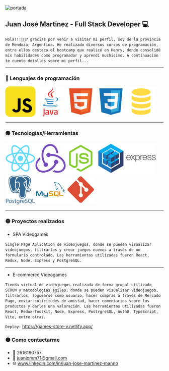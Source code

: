 ![portada](portada.jpg)

## Juan José Martinez - Full Stack Developer 💻  

`Hola!!!🙋🏻‍♂️ gracias por venir a visitar mi perfil, soy de la provincia de Mendoza, Argentina. He realizado diversos cursos de programación, entre ellos destaco el bootcamp que realicé en Henry, donde consolidé mis habilidades como programador y aprendí muchisimo. A continuación te cuento detalles sobre mi perfil...  
`  
***
### 🔵 Lenguajes de programación  

![js](js.png)![java](java.png)![html](html.png)![css](css.png)![sql](sql.png)  
***
### 🟢 Tecnologías/Herramientas  

![react](react.png)![redux](redux.png)![node](node.png)![sequelize](sequelize.png)![express](express.png)![postgre](postgre.png)![mysql](mysql.png)![git](git.png)  
***
### 🟡 Proyectos realizados  

- SPA Videogames  

`Single Page Aplication de videojuegos, donde se pueden visualizar videojuegos, filtrarlos y crear juegos nuevos a través de un formulario controlado. Las herramientas utilizadas fueron React, Redux, Node, Express y PostgreSQL.` 
***
- E-commerce Videogames

`Tienda virtual de videojuegos realizada de forma grupal utilizado SCRUM y metodologías ágiles, donde se pueden visualizar videojuegos, filtrarlos, loguearse como usuario, hacer compras a través de Mercado Pago, enviar solicitudes de amistad, hacer comentarios sobre los productos y darles una valoración. Las herramientas utilizadas fueron React, Redux-Toolkit, Node, Express, PostrgreSQL, Auth0, TypeScript, Vite, entre otras.`  

`Deploy:`  https://games-store-v.netlify.app/
### 🟠 Como contactarme  

- 📲 2616180757
- 📧 juanjomm71@gmail.com
- 🌐 www.linkedin.com/in/juan-jose-martinez-manno
 
